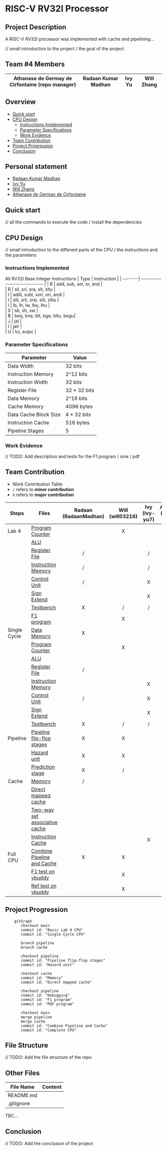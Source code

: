 # RISC-V RV32I Processor

## Project Description
A RISC-V RV32I processor was implemented with cache and pipelining...

// small introduction to the project / the goal of the project

## Team #4 Members

| Athanase de Germay de Cirfontaine (repo manager) | Radaan Kumar Madhan| Ivy Yu | Will Zhang |
|-|-|-|-|

## Overview
- [Quick start](#quick-start)
- [CPU Design](#cpu-design)
  - [Instructions Implemented](#instructions-implemented)
  - [Parameter Specifications](#parameter-specifications)
  - [Work Evidence](#work-evidence)
- [Team Contribution](#team-contribution)
- [Project Progression](#project-progression)
- [Conclusion](#conclusion)

## Personal statement
- [Radaan Kumar Madhan](./doc/personal_statements/radaan_statement.md)
- [Ivy Yu](/doc/personal_statements/ivy_statement.md)
- [Will Zhang](/doc/personal_statements/will_statement.md)
- [Athanase de Germay de Cirfontaine](/doc/personal_statements/ata_statement.md)


## Quick start

// all the commands to execute the code / install the dependencies

## CPU Design

// small introduction to the different parts of the CPU / the instructions and the parameters

### Instructions Implemented
All RV32I Base Integer Instructions
| Type    | Instruction                   |
| --------| ----------------------------- | 
| R       | add, sub, xor, or, and        |               
| R       | sll, srl, sra, slt, sltu      |    
| I       | addi, subi, xori, ori, andi   |               
| I       | slli, srli, srai, slti, sltiu |           
| I       | lb, lh, lw, lbu, lhu          |                           
| S       | sb, sh, sw                    |     
| B       | beq, bne, blt, bge, bltu, begu|                                                 
| J       | jal                           |                                                 
| I       | jalr                          |     
| U       | lui, auipc                    |                                                                                          

### Parameter Specifications
| Parameter            | Value       |
|----------------------|-------------|
| Data Width           | 32 bits     |
| Instruction Memory   | 2^12 bits   |
| Instruction Width    | 32 bits     |
| Register File        | 32 * 32 bits|
| Data Memory          | 2^16 bits   |
| Cache Memory         | 4096 bytes  |
| Data Cache Block Size| 4 * 32 bits |
| Instruction Cache    | 516 bytes   |
| Pipeline Stages      | 5           |


### Work Evidence
// TODO: Add description and tests for the F1 program / sine / pdf


## Team Contribution

- Work Contribution Table
- `/` refers to **minor contribution**
- `X` refers to **major contribution**

| Steps        | Files  | Radaan (RadaanMadhan) | Will (will03216) | Ivy (Ivy-yu7) | Athanase (Wazab-75) |
| ------------ | ----------------------------------------------- | :----: | :--: | :-: | :------: |
| Lab 4        | [Program Counter](./repo/rtl/fetch/pc.sv)       |        |  X   |     |          |
|              | [ALU](./repo/rtl/execute/alu.sv)                |        |      |     |    X     |
|              | [Register File](./repo/rtl/decode/reg_module.sv)   |   /    |      |  /  |    X     |
|              | [Instruction Memory](./repo/rtl/memory/inst_mem.sv)  |   /    |      |  /  |          |
|              | [Control Unit](./repo/rtl/decode/control_unit.sv)    |   /    |      |  X   |    /     |
|              | [Sign Extend](./repo/rtl/decode/sign_extend.sv)     |        |      |  X  |          |
|              | [Testbench](./repo/tb_unit/tests/verify.cpp)               |   X    |   /  |  /  |    /     |
|              | [F1 program](./repo/rtl/F1/f1/f1_tb.cpp)             |        |  X   |     |          |
| Single Cycle | [Data Memory](./repo/rtl/memory/data_mem.sv)        |   X    |      |     |    X     |
|              | [Program Counter](./repo/rtl/fetch/pc.sv)       |        |  X    |     |          |
|              | [ALU](./repo/rtl/execute/alu.sv)                |        |      |     |    X     |
|              | [Register File](./repo/rtl/decode/reg_module.sv)   |   /    |      |     |          |
|              | [Instruction Memory](./repo/rtl/memory/inst_mem.sv)  |        |      |  X  |          |
|              | [Control Unit](./repo/rtl/decode/control_unit.sv)    |   /    |      |  X  |    /     |
|              | [Sign Extend](./repo/rtl/decode/sign_extend.sv)     |        |      |  X  |          |
|              | [Testbench](./repo/tb/tests/verify.cpp)       |   X    |   /  |  /  |    /     |
| Pipeline     | [Pipeline flip-flop stages]() |   X    |  X   |     |          |
|              | [Hazard unit]()    |   X    |  X   |     |          |
|              | [Prediction stage]() |   X    |   /  |     |          |
| Cache        | [Memory](./repo/rtl/memory/top_memory.sv)              |   /    |      |     |    X     |
|              | [Direct mapped cache]()  |        |      |     |    X     |
|              | [Two-way set associative cache]() |        |      |     |    X     |
|              | [Instruction Cache]() |        |      |  X  |          |
| Full CPU     | [Combine Pipeline and Cache]() |   X    |  X   |     |          |
|              | [F1 test on vbuddy](./repo/tb/f1/f1_tb.cpp)|        |   X   |     |       |
|              | [Ref test on vbuddy](./repo/tb/ref/ref_tb.cpp)|        |    X   |     |       |


## Project Progression
```mermaid
    gitGraph
       checkout main
       commit id: "Basic Lab 4 CPU"
       commit id: "Single-Cycle CPU"

       branch pipeline
       branch cache

       checkout pipeline
       commit id: "Pipeline flip-flop stages"
       commit id: "Hazard unit"

       checkout cache
       commit id: "Memory"
       commit id: "Direct mapped cache"

       checkout pipeline
       commit id: "Debugging"
       commit id: "F1 program"
       commit id: "PDF program"

       checkout main
       merge pipeline
       merge cache
       commit id: "Combine Pipeline and Cache"
       commit id: "Complete CPU"
```


## File Structure

// TODO: Add the file structure of the repo

## Other Files
| File Name   | Content               |
| ------------| --------------------| 
| README.md   |      |               
| .gitignore  |  |
TBC...

## Conclusion

// TODO: Add the conclusion of the project

